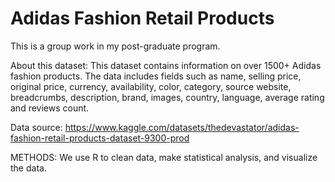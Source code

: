 # Adidas Fashion Retail Products
This is a group work in my post-graduate program. 

About this dataset: This dataset contains information on over 1500+ Adidas fashion products. The data includes fields such as name, selling price, original price, currency, availability, color, category, source website, breadcrumbs, description, brand, images, country, language, average rating and reviews count. 

Data source: https://www.kaggle.com/datasets/thedevastator/adidas-fashion-retail-products-dataset-9300-prod

METHODS: We use R to clean data, make statistical analysis, and visualize the data. 
